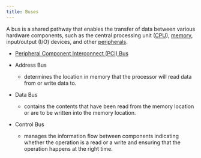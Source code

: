 ```yaml
---
title: Buses
---
```


A bus is a shared pathway that enables the transfer of data between various hardware components, such as the central processing unit ([CPU](/computer-architecture-network-technology-and-operating-systems/architecture/cpu)), [memory](/computer-architecture-network-technology-and-operating-systems/architecture/memory), input/output (I/O) devices, and other [peripherals](/computer-architecture-network-technology-and-operating-systems/architecture/peripherals).
- [Peripheral Component Interconnect (PCI) Bus](/computer-architecture-network-technology-and-operating-systems/architecture/peripheral-component-interconnect-pci-bus)

- Address Bus
	- determines the location in memory that the processor will read data from or write data to.
- Data Bus
	- contains the contents that have been read from the memory location or are to be written into the memory location.
- Control Bus
	- manages the information flow between components indicating whether the operation is a read or a write and ensuring that the operation happens at the right time.

